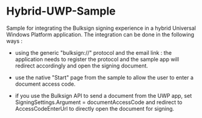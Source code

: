 # Hybrid-UWP-Sample
Sample for integrating the Bulksign signing experience in a hybrid Universal Windows Platform application. The integration can be done in the following ways :

- using the generic "bulksign://" protocol and the email link : the application needs to register the protocol and the sample app will redirect accordingly and open the signing document.

- use the native "Start" page from the sample to allow the user to enter a document access code.

- if you use the Bulksign API to send a document from the UWP app, set SigningSettings.Argument  = documentAccessCode and redirect to AccessCodeEnterUrl to directly open the document for signing.

